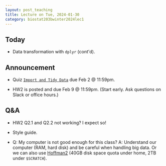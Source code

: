 ```yaml
---
layout: post_teaching
title: Lecture on Tue, 2024-01-30
category: biostat203bwinter2024lec1
---
```


## Today

* Data transformation with `dplyr` (cont'd).

## Announcement

* Quiz [`Import and Tidy Data`](https://bruinlearn.ucla.edu/courses/176236/quizzes/1005857) due Feb 2 @ 11:59pm.

* HW2 is posted and due Feb 9 @ 11:59pm. (Start early. Ask questions on Slack or office hours.)

## Q&A

* HW2 Q2.1 and Q2.2 not working? I expect so!

* Style guide.

* Q: My computer is not good enough for this class? A: Understand our computer (RAM, hard disk) and be careful when handling big data. Or we can also use [Hoffman2](https://www.hoffman2.idre.ucla.edu/Using-H2/Software/Software.html#rstudio-server) (40GB disk space quota under home, 2TB under `$SCRATCH`).
